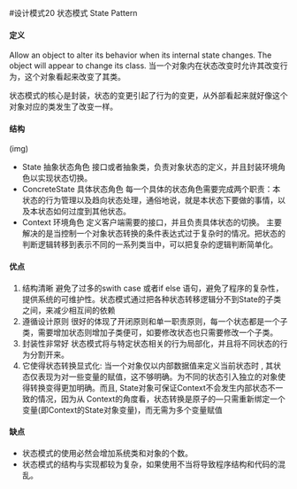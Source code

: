 #设计模式20 状态模式 State Pattern
#### 定义
Allow an object to alter its behavior when its internal state changes. The object will appear to change its class.
当一个对象内在状态改变时允许其改变行为，这个对象看起来改变了其类。 

状态模式的核心是封装，状态的变更引起了行为的变更，从外部看起来就好像这个对象对应的类发生了改变一样。


#### 结构
(img)

- State 抽象状态角色
	接口或者抽象类，负责对象状态的定义，并且封装环境角色以实现状态切换。
- ConcreteState 具体状态角色
	每一个具体的状态角色需要完成两个职责：本状态的行为管理以及趋向状态处理，通俗地说，就是本状态下要做的事情，以及本状态如何过度到其他状态。
- Context 环境角色
	定义客户端需要的接口，并且负责具体状态的切换。
主要解决的是当控制一个对象状态转换的条件表达式过于复杂时的情况。把状态的判断逻辑转移到表示不同的一系列类当中，可以把复杂的逻辑判断简单化。


#### 优点
1. 结构清晰
	避免了过多的swith case 或者if else 语句，避免了程序的复杂性，提供系统的可维护性。状态模式通过把各种状态转移逻辑分不到State的子类之间，来减少相互间的依赖
2. 遵循设计原则
	很好的体现了开闭原则和单一职责原则，每一个状态都是一个子类，需要增加状态则增加子类便可，如要修改状态也只需要修改一个子类。
3. 封装性非常好
	状态模式将与特定状态相关的行为局部化，并且将不同状态的行为分割开来。
4. 它使得状态转换显式化: 
	当一个对象仅以内部数据值来定义当前状态时 , 其状态仅表现为对一些变量的赋值，这不够明确。为不同的状态引入独立的对象使得转换变得更加明确。而且, State对象可保证Context不会发生内部状态不一致的情况，因为从 Context的角度看，状态转换是原子的—只需重新绑定一个变量(即Context的State对象变量)，而无需为多个变量赋值

#### 缺点
- 状态模式的使用必然会增加系统类和对象的个数。
- 状态模式的结构与实现都较为复杂，如果使用不当将导致程序结构和代码的混乱。